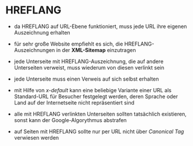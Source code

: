 # HREFLANG


- da HREFLANG auf URL-Ebene funktioniert, muss jede URL ihre eigenen Auszeichnung erhalten

- für sehr große Website empfiehlt es sich, die HREFLANG-Auszeichnungen in der **XML-Sitemap** einzutragen

- jede Unterseite mit HREFLANG-Auszeichnung, die auf andere Unterseiten verweist, muss wiederum von diesen verlinkt sein

- jede Unterseite muss einen Verweis auf sich selbst erhalten

- mit Hilfe von *x-default* kann eine beliebige Variante einer URL als Standard-URL für Besucher festgelegt werden, deren Sprache oder Land auf der Internetseite nicht repräsentiert sind

- alle mit HREFLANG verlinkten Unterseiten sollten tatsächlich existieren, sonst kann der Google-Algorythmus abstrafen

- auf Seiten mit HREFLANG sollte nur per URL nicht über *Canonical Tag* verwiesen werden 
